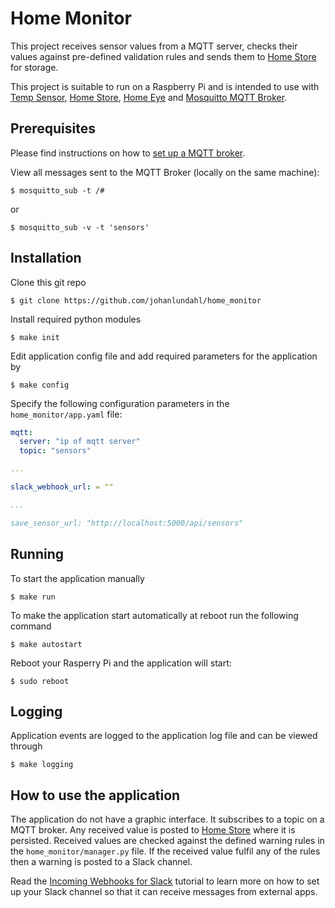 # Home Monitor
This project receives sensor values from a MQTT server, checks their values against pre-defined validation rules and sends them to [Home Store](http://github.com/johanlundahl/home_store) for storage.

This project is suitable to run on a Raspberry Pi and is intended to use with [Temp Sensor](http://github.com/johanlundahl/temp_sensor), [Home Store](http://github.com/johanlundahl/home_store), [Home Eye](http://github.com/johanlundahl/home_eye) and [Mosquitto MQTT Broker](https://randomnerdtutorials.com/how-to-install-mosquitto-broker-on-raspberry-pi/).

## Prerequisites
Please find instructions on how to [set up a MQTT broker](https://randomnerdtutorials.com/how-to-install-mosquitto-broker-on-raspberry-pi/).

View all messages sent to the MQTT Broker (locally on the same machine):

```
$ mosquitto_sub -t /#
```
or
```
$ mosquitto_sub -v -t 'sensors'
```

## Installation

Clone this git repo

```
$ git clone https://github.com/johanlundahl/home_monitor
```

Install required python modules

```
$ make init
```

Edit application config file and add required parameters for the application by
```
$ make config
```

Specify the following configuration parameters in the `home_monitor/app.yaml` file:
``` yaml
mqtt:
  server: "ip of mqtt server"
  topic: "sensors"

... 

slack_webhook_url: = ""

...

save_sensor_url: "http://localhost:5000/api/sensors"

```


## Running

To start the application manually 
```
$ make run
```

To make the application start automatically at reboot run the following command
```
$ make autostart
```

Reboot your Rasperry Pi and the application will start:
```
$ sudo reboot
```

## Logging
Application events are logged to the application log file and can be viewed through
```
$ make logging
```

## How to use the application
The application do not have a graphic interface. It subscribes to a topic on a MQTT broker. Any received value is posted to [Home Store](http://github.com/johanlundahl/home_store) where it is persisted. Received values are checked against the defined warning rules in the `home_monitor/manager.py` file. If the received value fulfil any of the rules then a warning is posted to a Slack channel.

Read the [Incoming Webhooks for Slack](https://slack.com/intl/en-se/help/articles/115005265063-Incoming-WebHooks-for-Slack) tutorial to learn more on how to set up your Slack channel so that it can receive messages from external apps.